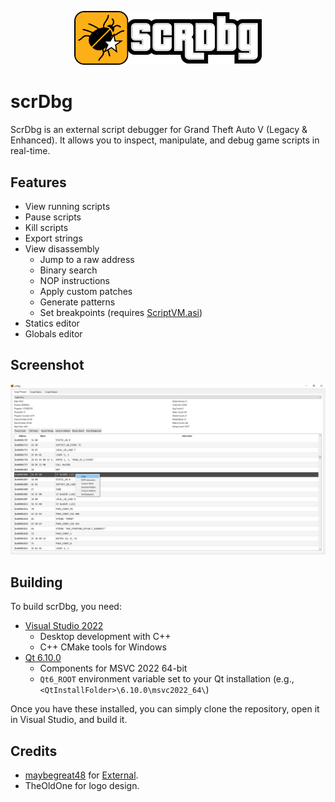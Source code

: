 <p align="center">
  <img src="resources/scrDbg.png" alt="Logo" width="300"/>
</p>

# scrDbg

ScrDbg is an external script debugger for Grand Theft Auto V (Legacy & Enhanced).
It allows you to inspect, manipulate, and debug game scripts in real-time.

## Features

- View running scripts
- Pause scripts
- Kill scripts
- Export strings
- View disassembly
  - Jump to a raw address
  - Binary search
  - NOP instructions
  - Apply custom patches
  - Generate patterns
  - Set breakpoints (requires [ScriptVM.asi](https://github.com/ShinyWasabi/ScriptVM))
- Statics editor
- Globals editor

## Screenshot

<p align="center">
  <img src="resources/scrDbgScreenshot.png" alt="Screenshot"/>
</p>

## Building

To build scrDbg, you need:

- [Visual Studio 2022](https://visualstudio.microsoft.com/)
  - Desktop development with C++
  - C++ CMake tools for Windows
- [Qt 6.10.0](https://www.qt.io/download-qt-installer-oss)
  - Components for MSVC 2022 64-bit
  - `Qt6_ROOT` environment variable set to your Qt installation (e.g., `<QtInstallFolder>\6.10.0\msvc2022_64\`)

Once you have these installed, you can simply clone the repository, open it in Visual Studio, and build it.

## Credits
- [maybegreat48](https://github.com/maybegreat48) for [External](https://github.com/maybegreat48/External).
- TheOldOne for logo design.